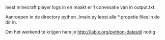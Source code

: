 leest minecraft player logs in en maakt er 1 convesatie van in output.txt.

Aanroepen in de directory python ./main.py leest alle *.propetie files in de dir in.

Om het werkend te krijgen hem je http://labix.org/python-dateutil nodig
